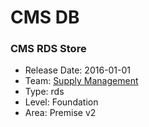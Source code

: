 # CMS DB
### CMS RDS Store
* Release Date: 2016-01-01
* Team: [Supply Management](../teams/supply.md)
* Type: rds
* Level: Foundation
* Area: Premise v2
